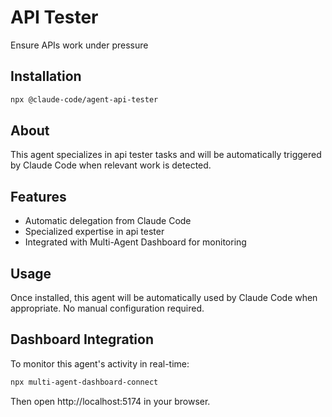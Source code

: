 # API Tester

Ensure APIs work under pressure

## Installation

```bash
npx @claude-code/agent-api-tester
```

## About

This agent specializes in api tester tasks and will be automatically triggered by Claude Code when relevant work is detected.

## Features

- Automatic delegation from Claude Code
- Specialized expertise in api tester
- Integrated with Multi-Agent Dashboard for monitoring

## Usage

Once installed, this agent will be automatically used by Claude Code when appropriate. No manual configuration required.

## Dashboard Integration

To monitor this agent's activity in real-time:

```bash
npx multi-agent-dashboard-connect
```

Then open http://localhost:5174 in your browser.
